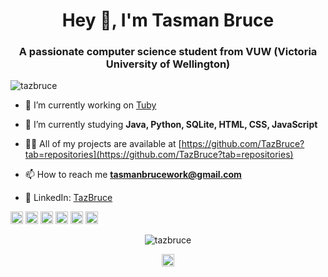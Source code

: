<h1 align="center">Hey 👋, I'm Tasman Bruce</h1>
<h3 align="center">A passionate computer science student from VUW (Victoria University of Wellington)</h3>

<p align="left"> <img src="https://komarev.com/ghpvc/?username=tazbruce" alt="tazbruce" /> </p>

- 🔭 I’m currently working on [Tuby](https://github.com/TazBruce/Tuby)

- 🌱 I’m currently studying **Java, Python, SQLite, HTML, CSS, JavaScript**

- 👨‍💻 All of my projects are available at [https://github.com/TazBruce?tab=repositories](https://github.com/TazBruce?tab=repositories)

- 📫 How to reach me **tasmanbrucework@gmail.com**

- 💼 LinkedIn: [TazBruce](https://www.linkedin.com/in/tazbruce/)

<p align="left"><img src="https://devicons.github.io/devicon/devicon.git/icons/css3/css3-original-wordmark.svg" alt="css3" width="20" height="20"/> <img src="https://devicons.github.io/devicon/devicon.git/icons/html5/html5-original-wordmark.svg" alt="html5" width="20" height="20"/> <img src="https://devicons.github.io/devicon/devicon.git/icons/java/java-original-wordmark.svg" alt="java" width="20" height="20"/> <img src="https://devicons.github.io/devicon/devicon.git/icons/javascript/javascript-original.svg" alt="javascript" width="20" height="20"/> <img src="https://devicons.github.io/devicon/devicon.git/icons/mysql/mysql-original-wordmark.svg" alt="mysql" width="20" height="20"/> <img src="https://devicons.github.io/devicon/devicon.git/icons/python/python-original-wordmark.svg" alt="python" width="20" height="20"/></p><p align="center"> <img src="https://github-readme-stats.vercel.app/api?username=tazbruce&show_icons=true" alt="tazbruce" /> </p>

<p align="center">
<a href="https://linkedin.com/in/tazbruce" target="blank"><img align="center" src="https://cdn.jsdelivr.net/npm/simple-icons@3.0.1/icons/linkedin.svg" alt="tazbruce" height="20" width="20" /></a>
</p>
